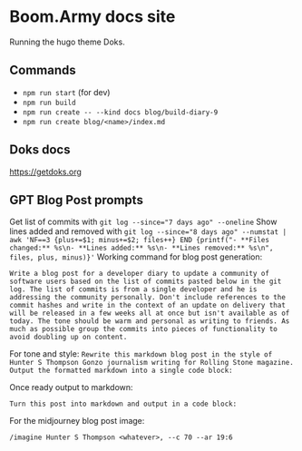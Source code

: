 # Boom.Army docs site

Running the hugo theme Doks.

## Commands

- `npm run start` (for dev)
- `npm run build`
- `npm run create -- --kind docs blog/build-diary-9`
- `npm run create blog/<name>/index.md`

## Doks docs

https://getdoks.org

## GPT Blog Post prompts

Get list of commits with `git log --since="7 days ago" --oneline`
Show lines added and removed with `git log --since="8 days ago" --numstat | awk 'NF==3 {plus+=$1; minus+=$2; files++} END {printf("- **Files changed:** %s\n- **Lines added:** %s\n- **Lines removed:** %s\n", files, plus, minus)}'`
Working command for blog post generation:

```
Write a blog post for a developer diary to update a community of software users based on the list of commits pasted below in the git log. The list of commits is from a single developer and he is addressing the community personally. Don't include references to the commit hashes and write in the context of an update on delivery that will be released in a few weeks all at once but isn't available as of today. The tone should be warm and personal as writing to friends. As much as possible group the commits into pieces of functionality to avoid doubling up on content.
```

For tone and style:
`Rewrite this markdown blog post in the style of Hunter S Thompson Gonzo journalism writing for Rolling Stone magazine. Output the formatted markdown into a single code block:`

Once ready output to markdown:

`Turn this post into markdown and output in a code block:`

For the midjourney blog post image:

`/imagine Hunter S Thompson <whatever>, --c 70 --ar 19:6`